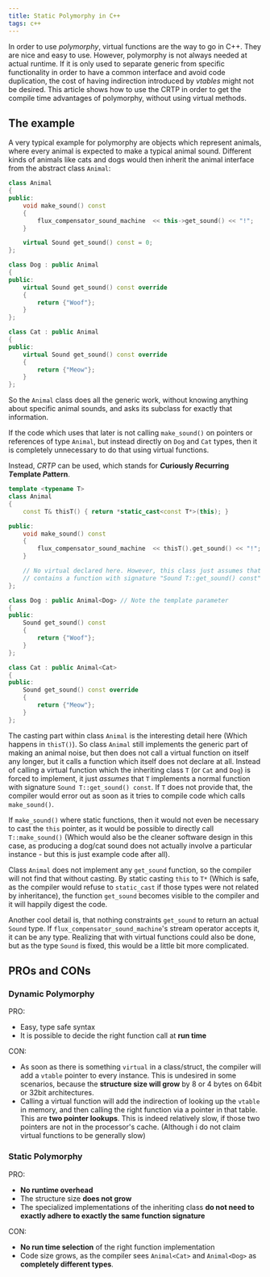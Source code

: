 ```yaml
---
title: Static Polymorphy in C++
tags: c++
---
```


In order to use *polymorphy*, virtual functions are the way to go in C++.
They are nice and easy to use.
However, polymorphy is not always needed at actual runtime.
If it is only used to separate generic from specific functionality in order to have a common interface and avoid code duplication, the cost of having indirection introduced by *vtables* might not be desired.
This article shows how to use the CRTP in order to get the compile time advantages of polymorphy, without using virtual methods.

<!--more-->

## The example

A very typical example for polymorphy are objects which represent animals, where every animal is expected to make a typical animal sound.
Different kinds of animals like cats and dogs would then inherit the animal interface from the abstract class `Animal`:

``` cpp
class Animal
{
public:
    void make_sound() const
    {
        flux_compensator_sound_machine  << this->get_sound() << "!";
    }

    virtual Sound get_sound() const = 0;
};

class Dog : public Animal
{
public:
    virtual Sound get_sound() const override
    {
        return {"Woof"};
    }
};

class Cat : public Animal
{
public:
    virtual Sound get_sound() const override
    {
        return {"Meow"};
    }
};
```

So the `Animal` class does all the generic work, without knowing anything about specific animal sounds, and asks its subclass for exactly that information.

If the code which uses that later is not calling `make_sound()` on pointers or references of type `Animal`, but instead directly on `Dog` and `Cat` types, then it is completely unnecessary to do that using virtual functions.

Instead, *CRTP* can be used, which stands for ***C*uriously *R*ecurring *T*emplate *P*attern**.

``` cpp
template <typename T>
class Animal
{
    const T& thisT() { return *static_cast<const T*>(this); }

public:
    void make_sound() const
    {
        flux_compensator_sound_machine  << thisT().get_sound() << "!";
    }

    // No virtual declared here. However, this class just assumes that T
    // contains a function with signature "Sound T::get_sound() const"
};

class Dog : public Animal<Dog> // Note the template parameter
{
public:
    Sound get_sound() const
    {
        return {"Woof"};
    }
};

class Cat : public Animal<Cat>
{
public:
    Sound get_sound() const override
    {
        return {"Meow"};
    }
};
```

The casting part within class `Animal` is the interesting detail here (Which happens in `thisT()`).
So class `Animal` still implements the generic part of making an animal noise, but then does not call a virtual function on itself any longer, but it calls a function which itself does not declare at all.
Instead of calling a virtual function which the inheriting class `T` (or `Cat` and `Dog`) is forced to implement, it just *assumes* that `T` implements a normal function with signature `Sound T::get_sound() const`.
If `T` does not provide that, the compiler would error out as soon as it tries to compile code which calls `make_sound()`.

If `make_sound()` where static functions, then it would not even be necessary to cast the `this` pointer, as it would be possible to directly call `T::make_sound()` (Which would also be the cleaner software design in this case, as producing a dog/cat sound does not actually involve a particular instance - but this is just example code after all).

Class `Animal` does not implement any `get_sound` function, so the compiler will not find that without casting.
By static casting `this` to `T*` (Which is safe, as the compiler would refuse to `static_cast` if those types were not related by inheritance), the function `get_sound` becomes visible to the compiler and it will happily digest the code.

Another cool detail is, that nothing constraints `get_sound` to return an actual `Sound` type.
If `flux_compensator_sound_machine`'s stream operator accepts it, it can be any type.
Realizing that with virtual functions could also be done, but as the type `Sound` is fixed, this would be a little bit more complicated.

## PROs and CONs

### Dynamic Polymorphy

PRO:

- Easy, type safe syntax
- It is possible to decide the right function call at **run time**

CON:

- As soon as there is something `virtual` in a class/struct, the compiler will add a `vtable` pointer to every instance. This is undesired in some scenarios, because the **structure size will grow** by 8 or 4 bytes on 64bit or 32bit architectures.
- Calling a virtual function will add the indirection of looking up the `vtable` in memory, and then calling the right function via a pointer in that table. This are **two pointer lookups**. This is indeed relatively slow, if those two pointers are not in the processor's cache. (Although i do not claim virtual functions to be generally slow)


### Static Polymorphy

PRO:

- **No runtime overhead**
- The structure size **does not grow**
- The specialized implementations of the inheriting class **do not need to exactly adhere to exactly the same function signature**

CON:

- **No run time selection** of the right function implementation
- Code size grows, as the compiler sees `Animal<Cat>` and `Animal<Dog>` as **completely different types**.
